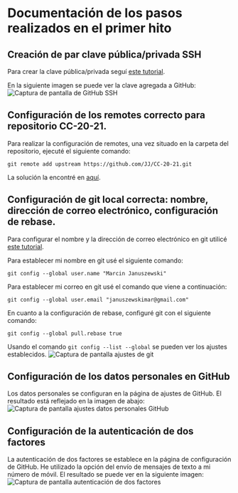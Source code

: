 # Documentación de los pasos realizados en el primer hito

## Creación de par clave pública/privada SSH

Para crear la clave pública/privada seguí [este tutorial](https://docs.github.com/es/free-pro-team@latest/github/authenticating-to-github/generating-a-new-ssh-key-and-adding-it-to-the-ssh-agent).

En la siguiente imagen se puede ver la clave agregada a GitHub:
![Captura de pantalla de GitHub SSH](/docs/imgs/hito-1/github-ssh.png?raw=true)

## Configuración de los remotes correcto para repositorio CC-20-21.

Para realizar la configuración de remotes, una vez situado en la carpeta del repositorio, ejecuté el siguiente comando:
```
git remote add upstream https://github.com/JJ/CC-20-21.git
```
La solución la encontré en [aquí](https://github.com/JJ/CC-20-21/blob/master/objetivos/README.md). 

## Configuración de git local correcta: nombre, dirección de correo electrónico, configuración de rebase.

Para configurar el nombre y la dirección de correo electrónico en git utilicé [este tutorial](https://docs.github.com/es/free-pro-team@latest/github/using-git/setting-your-username-in-git).

Para establecer mi nombre en git usé el siguiente comando:
```
git config --global user.name "Marcin Januszewski"
```

Para establecer mi correo en git usé el comando que viene a continuación:
```
git config --global user.email "januszewskimar@gmail.com"
```

En cuanto a la configuración de rebase, configuré git con el siguiente comando:
```
git config --global pull.rebase true
```

Usando el comando `git config --list --global` se pueden ver los ajustes establecidos.
![Captura de pantalla ajustes de git](/docs/imgs/hito-1/git-config.png?raw=true)

## Configuración de los datos personales en GitHub

Los datos personales se configuran en la página de ajustes de GitHub. El resultado está reflejado en la imagen de abajo:
![Captura de pantalla ajustes datos personales GitHub](/docs/imgs/hito-1/github-personal-data.png?raw=true)


## Configuración de la autenticación de dos factores

La autenticación de dos factores se establece en la página de configuración de GitHub. He utilizado la opción del envío de mensajes de texto a mi número de móvil. El resultado se puede ver en la siguiente imagen:
![Captura de pantalla autenticación de dos factores](/docs/imgs/hito-1/github-two-factor-auth.png?raw=true)

